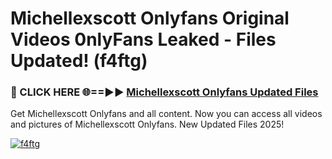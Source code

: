 # Michellexscott Onlyfans Original Videos 0nlyFans Leaked - Files Updated! (f4ftg)

<h3>🔴 CLICK HERE 🌐==►► <a href="https://tinyurl.com/ehrbuxhb" rel="nofollow">Michellexscott Onlyfans Updated Files</a></h3>

Get Michellexscott Onlyfans and all content. Now you can access all videos and pictures of Michellexscott Onlyfans. New Updated Files 2025!

[![f4ftg](https://i.imgur.com/lVYEuWS.gif)](https://tinyurl.com/ehrbuxhb)
